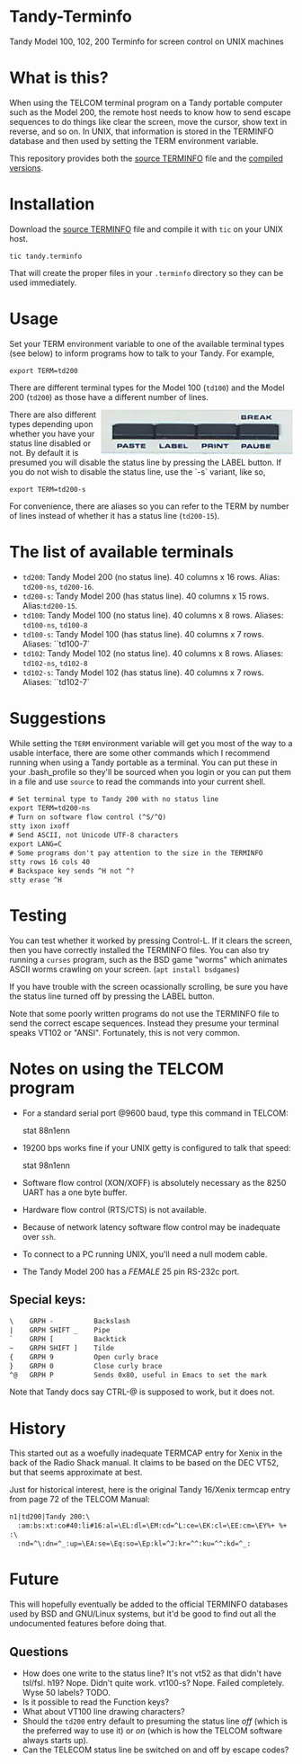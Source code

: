# Tandy-Terminfo
Tandy Model 100, 102, 200 Terminfo for screen control on UNIX machines

# What is this?
When using the TELCOM terminal program on a Tandy portable computer such as the Model 200, the remote host needs to know how to send escape sequences to do things like clear the screen, move the cursor, show text in reverse, and so on. In UNIX, that information is stored in the TERMINFO database and then used by setting the TERM environment variable. 

This repository provides both the [source TERMINFO](tandy.terminfo) file and the [compiled versions](.terminfo/t/). 

# Installation
Download the [source TERMINFO](tandy.terminfo) file and compile it with `tic` on your UNIX host.

    tic tandy.terminfo
    
That will create the proper files in your `.terminfo` directory so they can be used immediately.

# Usage
Set your TERM environment variable to one of the available terminal types (see below) to inform programs how to talk to your Tandy. For example,

    export TERM=td200
    
There are different terminal types for the Model 100 (`td100`) and the
Model 200 (`td200`) as those have a different number of lines.

<img src="README.md.d/labelbutton.jpg" align="right">
There are also different types depending upon whether you have your
status line disabled or not. By default it is presumed you will
disable the status line by pressing the LABEL button. If you do not
wish to disable the status line, use the `-s` variant, like so,

    export TERM=td200-s
    
For convenience, there are aliases so you can refer to the TERM by
number of lines instead of whether it has a status line (`td200-15`).

# The list of available terminals

* `td200`: Tandy Model 200 (no status line). 40 columns x 16 rows.
  Alias: `td200-ns`, `td200-16`.
* `td200-s`: Tandy Model 200 (has status line). 40 columns x 15 rows.
  Alias:`td200-15`.
* `td100`: Tandy Model 100 (no status line). 40 columns x 8 rows.
  Aliases: `td100-ns`, `td100-8`
* `td100-s`: Tandy Model 100 (has status line). 40 columns x 7 rows.
  Aliases: ``td100-7`
* `td102`: Tandy Model 102 (no status line). 40 columns x 8 rows.
  Aliases: `td102-ns`, `td102-8`
* `td102-s`: Tandy Model 102 (has status line). 40 columns x 7 rows.
  Aliases: ``td102-7`

# Suggestions

While setting the `TERM` environment variable will get you most of the way to a usable interface, there are some other commands which I recommend running when using a Tandy portable as a terminal. You can put these in your .bash_profile so they'll be sourced when you login or you can put them in a file and use `source` to read the commands into your current shell. 

    # Set terminal type to Tandy 200 with no status line
    export TERM=td200-ns
    # Turn on software flow control (^S/^Q)
    stty ixon ixoff
    # Send ASCII, not Unicode UTF-8 characters
    export LANG=C
    # Some programs don't pay attention to the size in the TERMINFO
    stty rows 16 cols 40
    # Backspace key sends ^H not ^?
    stty erase ^H

# Testing

You can test whether it worked by pressing Control-L. If it clears the screen, then you have correctly installed the TERMINFO files. You can also try running a `curses` program, such as the BSD game "worms" which animates ASCII worms crawling on your screen. (`apt install bsdgames`)

If you have trouble with the screen ocassionally scrolling, be sure
you have the status line turned off by pressing the LABEL button.

Note that some poorly written programs do not use the TERMINFO file to send the correct escape sequences. Instead they presume your terminal speaks VT102 or "ANSI". Fortunately, this is not very common.  

# Notes on using the TELCOM program

* For a standard serial port @9600 baud, type this command in TELCOM:

    stat 88n1enn

* 19200 bps works fine if your UNIX getty is configured to talk that speed:

    stat 98n1enn

* Software flow control (XON/XOFF) is absolutely necessary as the 8250 UART has a one byte buffer. 

* Hardware flow control (RTS/CTS) is not available.

* Because of network latency software flow control may be inadequate over `ssh`.

* To connect to a PC running UNIX, you'll need a null modem cable.

* The Tandy Model 200 has a *FEMALE* 25 pin RS-232c port. 

## Special keys:

    \    GRPH -          Backslash
    |    GRPH SHIFT _    Pipe
    `    GRPH [          Backtick
    ~    GRPH SHIFT ]    Tilde
    {    GRPH 9          Open curly brace
    }    GRPH 0          Close curly brace
    ^@   GRPH P		     Sends 0x80, useful in Emacs to set the mark 

Note that Tandy docs say CTRL-@ is supposed to work, but it does not.

# History

This started out as a woefully inadequate TERMCAP entry for Xenix in
the back of the Radio Shack manual. It claims to be based on the DEC
VT52, but that seems approximate at best.

Just for historical interest, here is the original Tandy 16/Xenix
termcap entry from page 72 of the TELCOM Manual:

    n1|td200|Tandy 200:\
      :am:bs:xt:co#40:li#16:al=\EL:dl=\EM:cd=^L:ce=\EK:cl=\EE:cm=\EY%+ %+ :\
      :nd=^\:dn=^_:up=\EA:se=\Eq:so=\Ep:kl=^J:kr=^^:ku=^^:kd=^_:

# Future

This will hopefully eventually be added to the official TERMINFO databases used by BSD and GNU/Linux systems, but it'd be good to find out all the undocumented features before doing that. 

## Questions

* How does one write to the status line? 
  It's not vt52 as that didn't have tsl/fsl.
  h19? Nope. Didn't quite work.
  vt100-s? Nope. Failed completely.
  Wyse 50 labels? TODO.
* Is it possible to read the Function keys? 
* What about VT100 line drawing characters?
* Should the `td200` entry default to presuming the status line _off_ (which is the preferred way to use it) or _on_ (which is how the TELCOM software always starts up). 
* Can the TELECOM status line be switched on and off by escape codes? 
